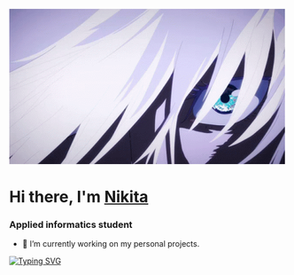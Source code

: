 ![](https://github.com/edselyoun89/edselyoun89/blob/main/gojo-satoru-jujutsu-kaisen.gif)
# Hi there, I'm [Nikita](https://vk.com/edselyoun89)
### Applied informatics student
- 🔭 I’m currently working on my personal projects. 

[![Typing SVG](https://readme-typing-svg.herokuapp.com?color=%2336BCF7&lines=Computer+science+student)](https://git.io/typing-svg)

